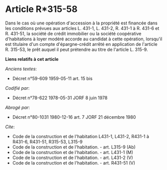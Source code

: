 # Article R*315-58

Dans le cas où une opération d'accession à la propriété est financée dans les conditions prévues aux articles L. 431-1, L.
431-2, R. 431-1 à R. 431-6 et R. 431-51, la société de crédit immobilier ou la société coopérative d'habitations à loyer
modéré accorde au candidat à cette opération, lorsqu'il est titulaire d'un compte d'épargne-crédit arrêté en application de
l'article R. 315-53, le prêt auquel il peut prétendre au titre de l'article L. 315-9.

**Liens relatifs à cet article**

_Anciens textes_:

  - Décret n°59-609 1959-05-11 art. 15 bis

_Codifié par_:

  - Décret n°78-622 1978-05-31 JORF 8 juin 1978

_Abrogé par_:

  - Décret n°80-1031 1980-12-16 art. 7 JORF 21 décembre 1980

_Cite_:

  - Code de la construction et de l'habitation L431-1, L431-2, R431-1 à R431-6, R431-51, R315-53, L315-9
  - Code de la construction et de l'habitation. - art. L315-9 (Ab)
  - Code de la construction et de l'habitation. - art. L431-1 (M)
  - Code de la construction et de l'habitation. - art. L431-2 (V)
  - Code de la construction et de l'habitation. - art. R431-51 (V)
